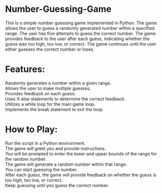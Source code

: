 # Number-Guessing-Game

This is a simple number guessing game implemented in Python. The game allows the user to guess a randomly generated number within a specified range. The user has five attempts to guess the correct number. The game provides feedback to the user after each guess, indicating whether the guess was too high, too low, or correct. The game continues until the user either guesses the correct number or loses.


# Features:

Randomly generates a number within a given range. <br>
Allows the user to make multiple guesses.<br>
Provides feedback on each guess.<br>
Uses if-else statements to determine the correct feedback.<br>
Utilizes a while loop for the main game loop.<br>
Implements the break statement to exit the loop.<br>

# How to Play:

Run the script in a Python environment.<br>
The game will greet you and provide instructions.<br>
You will be prompted to enter the lower and upper bounds of the range for the random number.<br>
The game will generate a random number within that range.<br>
You can start guessing the number.<br>
After each guess, the game will provide feedback on whether the guess is too high, too low, or correct.<br>
Keep guessing until you guess the correct number.<br>
